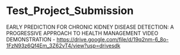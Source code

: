 # Test_Project_Submission
EARLY PREDICTION FOR CHRONIC KIDNEY DISEASE DETECTION: A PROGRESSIVE APPROACH TO HEALTH MANAGEMENT
VIDEO DEMONSTRATION - https://drive.google.com/file/d/19q2nm-6_8o-1FzN93z6Qf4Em_3Z62vT4/view?usp=drivesdk
